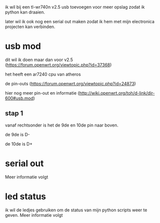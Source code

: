 ik wil bij een tl-wr740n v2.5 usb toevoegen voor meer opslag zodat ik python kan draaien.

later wil ik ook nog een serial out maken zodat ik hem met mijn electronica projecten kan verbinden.

usb mod
==============
dit wil ik doen maar dan voor v2.5 (https://forum.openwrt.org/viewtopic.php?id=37368)

het heeft een ar7240 cpu van atheros

de pin-outs (https://forum.openwrt.org/viewtopic.php?id=24873)

hier nog meer pin-out en informatie (http://wiki.openwrt.org/toh/d-link/dir-600#usb.mod)

stap 1
---------------
vanaf rechtsonder is het de 9de en 10de pin naar boven.

de 9de is D-

de 10de is D+

serial out
==============
Meer informatie volgt


led status
==============
ik wil de ledjes gebruiken om de status van mijn python scripts weer te geven.
Meer informatie volgt
